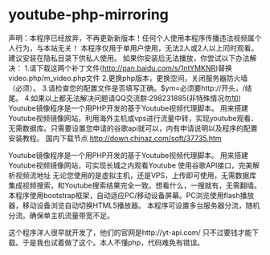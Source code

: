 # youtube-php-mirroring
声明：本程序已经放弃，不再更新新版本！任何个人使用本程序传播违法视频属个人行为，与本站无关！
本程序仅用于单用户使用，无法2人或2人以上同时观看。建议安装在隐私目录下供私人使用。
如果你安装后无法播放，你尝试以下办法解决：
1.请下载这两个补丁文件(http://pan.baidu.com/s/1ntYMKNR)替换video.php/m_video.php文件
2.更换php版本，更换空间，关闭服务器防火墙（必须）。
3.请检查您的配置文件是否填写正确。$ym=必须要http://开头，/结尾。
4.如果以上都无法解决问题请QQ交流群:298231885(非特殊情况勿加)
Youtube镜像程序是一个用PHP开发的基于Youtube视频代理脚本。
用来搭建Youtube视频镜像网站，利用海外主机或vps进行流量中转，实现youtube观看、无需数据库。只需要设置您申请的谷歌api就可以，内有申请说明以及程序的配置安装教程。
国内下载节点
http://down.chinaz.com/soft/37735.htm

Youtube镜像程序是一个用PHP开发的基于Youtube视频代理脚本。
用来搭建Youtube视频镜像网站，可实现长城之内观看Youtube
使用谷歌API接口，完美解析视频流地址
无论您使用的是虚拟主机，还是VPS，上传即可使用，无需数据库
集成视频搜索，和Youtube搜索结果完全一致。想看什么，一搜就有，无需翻墙。
本程序使用bootstrap框架，自动适应PC/移动设备屏幕。PC浏览使用flash播放器，移动设备浏览自动切换HTML5播放器。
本程序可设置多台服务器分流，随机分流。确保单主机流量带宽不足。


这个程序洋人很早就开发了，他们的官网是http://yt-api.com/
只不过要钱才能下载。于是我也试着做了这个。本人不懂php，代码难免有错误。
